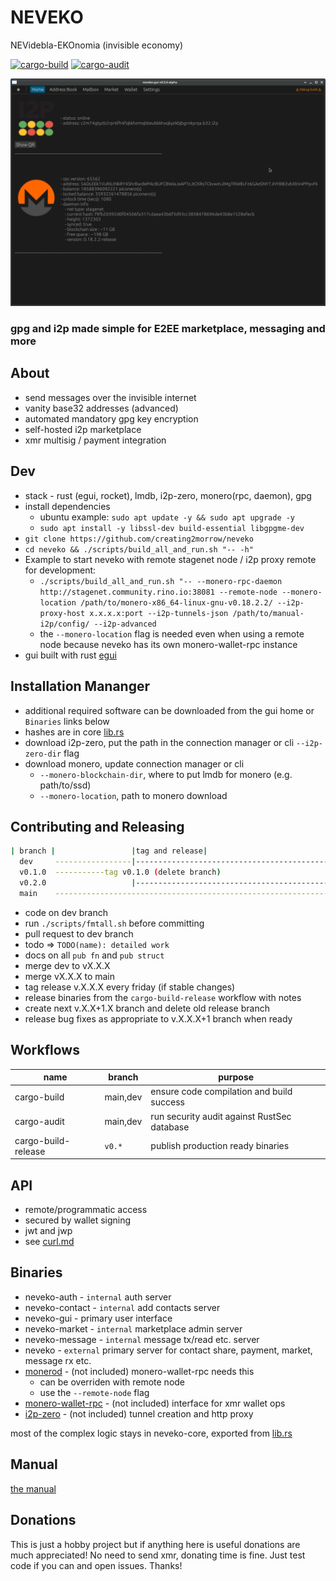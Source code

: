 # NEVEKO

NEVidebla-EKOnomia (invisible economy)

[![cargo-build](https://github.com/creating2morrow/neveko/actions/workflows/rust.yml/badge.svg?branch=main)](https://github.com/creating2morrow/neveko/actions/workflows/rust.yml)
[![cargo-audit](https://github.com/creating2morrow/neveko/actions/workflows/audit.yml/badge.svg?branch=main)](https://github.com/creating2morrow/neveko/actions/workflows/audit.yml)

![home](./assets/home.png)

### gpg and i2p made simple for E2EE marketplace, messaging and more

## About

* send messages over the invisible internet
* vanity base32 addresses (advanced)
* automated mandatory gpg key encryption
* self-hosted i2p marketplace
* xmr multisig / payment integration

## Dev

* stack - rust (egui, rocket), lmdb, i2p-zero, monero(rpc, daemon), gpg
* install dependencies
    * ubuntu example: `sudo apt update -y && sudo apt upgrade -y`
    * `sudo apt install -y libssl-dev build-essential libgpgme-dev`
* `git clone https://github.com/creating2morrow/neveko`
* `cd neveko && ./scripts/build_all_and_run.sh "-- -h"`
* Example to start neveko with remote stagenet node / i2p proxy remote for development:
    * `./scripts/build_all_and_run.sh "-- --monero-rpc-daemon http://stagenet.community.rino.io:38081 --remote-node --monero-location /path/to/monero-x86_64-linux-gnu-v0.18.2.2/ --i2p-proxy-host x.x.x.x:port --i2p-tunnels-json /path/to/manual-i2p/config/ --i2p-advanced`
    * the `--monero-location` flag is needed even when using a remote node because
      neveko has its own monero-wallet-rpc instance
* gui built with rust [egui](https://docs.rs/egui/latest/egui/)

## Installation Mananger

* additional required software can be downloaded from the gui home or `Binaries` links below
* hashes are in core [lib.rs](./neveko-core/src/lib.rs)
* download i2p-zero, put the path in the connection manager or cli `--i2p-zero-dir` flag
* download monero, update connection manager or cli
  * `--monero-blockchain-dir`, where to put lmdb for monero (e.g. path/to/ssd)
  * `--monero-location`, path to monero download

## Contributing and Releasing

```bash
| branch |                 |tag and release|
  dev     -----------------|-------------------------------------------->
  v0.1.0  -----------tag v0.1.0 (delete branch)
  v0.2.0                   |-------------------------------------------->
  main    -------------------------------------------------------------->
```

* code on dev branch
* run `./scripts/fmtall.sh` before committing
* pull request to dev branch
* todo => `TODO(name): detailed work`
* docs on all `pub fn` and `pub struct`
* merge dev to vX.X.X
* merge vX.X.X to main
* tag release v.X.X.X every friday (if stable changes)
* release binaries from the `cargo-build-release` workflow with notes
* create next v.X.X+1.X branch and delete old release branch
* release bug fixes as appropriate to v.X.X.X+1 branch when ready

## Workflows

|name                | branch   | purpose                                     |
|--                  |--        |--                                           |
|cargo-build         | main,dev | ensure code compilation and build success   |
|cargo-audit         | main,dev | run security audit against RustSec database |
|cargo-build-release | `v0.*`   | publish production ready binaries           |

## API

* remote/programmatic access
* secured by wallet signing
* jwt and jwp
* see [curl.md](./docs/curl.md)

## Binaries

* neveko-auth - `internal` auth server
* neveko-contact - `internal` add contacts server
* neveko-gui - primary user interface
* neveko-market - `internal` marketplace admin server
* neveko-message - `internal` message tx/read etc. server
* neveko - `external` primary server for contact share, payment, market, message rx etc.
* [monerod](https://www.getmonero.org/downloads/#cli) - (not included) monero-wallet-rpc needs this
    * can be overriden with remote node
    * use the `--remote-node` flag
* [monero-wallet-rpc](https://www.getmonero.org/downloads/#cli) - (not included) interface for xmr wallet ops
* [i2p-zero](https://github.com/creating2morrow/i2p-zero/releases/tag/v1.21-neveko) - (not included) tunnel creation and http proxy

most of the complex logic stays in neveko-core, exported from [lib.rs](./neveko-core/src/lib.rs)

## Manual

[the manual](./docs/man.md)

## Donations

This is just a hobby project but if anything here is useful donations are much appreciated!
No need to send xmr, donating time is fine. Just test code if you can and open issues. Thanks!
